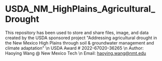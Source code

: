 # USDA_NM_HighPlains_Agricultural_Drought
This repository has been used to store and share files, image, and data created by the USDA sponsored project "Addressing agricultural drought in the New Mexico High Plains through soil & groundwater management and climate adaptation" \n
USDA Award # 2022-67020-36265 \n
Author: Haoying Wang @ New Mexico Tech \n
Email: haoying.wang@nmt.edu
